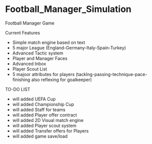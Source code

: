 # Football_Manager_Simulation
Football Manager Game


Current Features

- Simple match engine based on text
- 5 major League (England-Germany-Italy-Spain-Turkey)
- Advanced Tactic system
- Player and Manager Faces
- Advanced Inbox
- Player Scout List
- 5 majoor attributes for players (tacklng-passing-technique-pace-finishing also reflexing for goalkeeper)


TO-DO LIST

- will added UEFA Cup
- will added Championship Cup
- will added Staff for teams
- will added Player offer contract
- will added 2D Visual match engine
- will added Player scout system
- will added Transfer offers for Players 
- will added game save/load 


